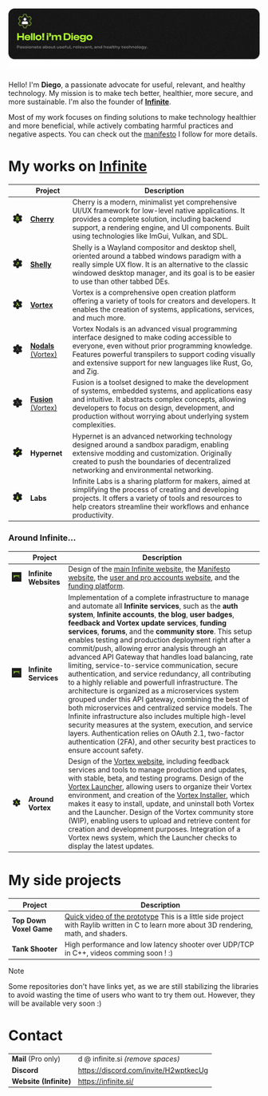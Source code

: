 <a href="https://infinite.si">
  <h1 align="center">
    <picture>
      <source media="(prefers-color-scheme: dark)" srcset="./assets/pp1.png">
      <img height="" src="./assets/pp1.png">
    </picture>
  </h1>
</a>

Hello! I'm **Diego**, a passionate advocate for useful, relevant, and healthy technology. My mission is to make tech better, healthier, more secure, and more sustainable. I'm also the founder of [**Infinite**](https://github.com/infiniteHQ).

Most of my work focuses on finding solutions to make technology healthier and more beneficial, while actively combating harmful practices and negative aspects. You can check out the [manifesto](https://manifesto.infinite.si/) I follow for more details.

# My works on [Infinite](https://github.com/infiniteHQ)

|                | **Project**                                                                                                           | **Description**                                                                                                                                              |
|-------------------------|--------------------------------------------------------------------------------------------------------------------|--------------------------------------------------------------------------------------------------------------------------------------------------------------|
| <img src="./assets/cherry_logo.png" width="150">  | [**Cherry**](https://github.com/infiniteHQ/Cherry)                                                                  | Cherry is a modern, minimalist yet comprehensive UI/UX framework for low-level native applications. It provides a complete solution, including backend support, a rendering engine, and UI components. Built using technologies like ImGui, Vulkan, and SDL. |
| <img src="./assets/shelly.png" width="150">  | [**Shelly**]()                                                                  | Shelly is a Wayland compositor and desktop shell, oriented around a tabbed windows paradigm with a really simple UX flow. It is an alternative to the classic windowed desktop manager, and its goal is to be easier to use than other tabbed DEs.  |
| <img src="./assets/vortex_logo.png" width="150"> | [**Vortex**](https://github.com/infiniteHQ/Vortex)                                                                  | Vortex is a comprehensive open creation platform offering a variety of tools for creators and developers. It enables the creation of systems, applications, services, and much more. |
| <img src="./assets/vortex_logo2.png" width="150"> | [**Nodals** (Vortex)](https://github.com/infiniteHQ/Vortex)                                                    | Vortex Nodals is an advanced visual programming interface designed to make coding accessible to everyone, even without prior programming knowledge. Features powerful transpilers to support coding visually and extensive support for new languages like Rust, Go, and Zig. |
| <img src="./assets/vortex_logo2.png" width="150"> | [**Fusion** (Vortex)](https://github.com/infiniteHQ/Vortex)                                                    | Fusion is a toolset designed to make the development of systems, embedded systems, and applications easy and intuitive. It abstracts complex concepts, allowing developers to focus on design, development, and production without worrying about underlying system complexities. |
| <img src="./assets/hypernet_logo.png" width="150"> | **Hypernet**                                                                                                       | Hypernet is an advanced networking technology designed around a sandbox paradigm, enabling extensive modding and customization. Originally created to push the boundaries of decentralized networking and environmental networking. |
| <img src="./assets/labs.png" width="150">   | **Labs**                                                                                                           | Infinite Labs is a sharing platform for makers, aimed at simplifying the process of creating and developing projects. It offers a variety of tools and resources to help creators streamline their workflows and enhance productivity. |

### Around Infinite...

|                | **Project**                | **Description**                                                                                                                                              |
|----------------|---------------------------|--------------------------------------------------------------------------------------------------------------------------------------------------------------|
| <img src="./assets/infinite.png" width="450"> | **Infinite Websites**        | Design of the [main Infinite website](https://infinite.si/), the [Manifesto website](https://manifesto.infinite.si/), the [user and pro accounts website](https://accounts.infinite.si/), and the [funding platform](https://fund.infinite.si/).  |
| <img src="./assets/infinite.png" width="350"> | **Infinite Services**        | Implementation of a complete infrastructure to manage and automate all **Infinite services**, such as the **auth system**, **Infinite accounts**, **the blog**, **user badges**, **feedback and Vortex update services**, **funding services**, **forums**, and the **community store**. This setup enables testing and production deployment right after a commit/push, allowing error analysis through an advanced API Gateway that handles load balancing, rate limiting, service-to-service communication, secure authentication, and service redundancy, all contributing to a highly reliable and powerfull infrastructure. The architecture is organized as a microservices system grouped under this API gateway, combining the best of both microservices and centralized service models. The Infinite infrastructure also includes multiple high-level security measures at the system, execution, and service layers. Authentication relies on OAuth 2.1, two-factor authentication (2FA), and other security best practices to ensure account safety.  |
| <img src="./assets/vortex_logo.png" width="350"> | **Around Vortex**                    | Design of the [Vortex website](https://vortex.infinite.si/), including feedback services and tools to manage production and updates, with stable, beta, and testing programs. Design of the [Vortex Launcher](https://github.com/infiniteHQ/VortexLauncher), allowing users to organize their Vortex environment, and creation of the [Vortex Installer](https://github.com/infiniteHQ/VortexInstaller), which makes it easy to install, update, and uninstall both Vortex and the Launcher. Design of the Vortex community store (WIP), enabling users to upload and retrieve content for creation and development purposes. Integration of a Vortex news system, which the Launcher checks to display the latest updates.|

# My side projects

| **Project**                                                                                                           | **Description**                                                                                                                                              |
|--------------------------------------------------------------------------------------------------------------------|--------------------------------------------------------------------------------------------------------------------------------------------------------------|
| **Top Down Voxel Game**                                                                 | [Quick video of the prototype](https://www.youtube.com/watch?v=yEAfgGU4cqY&list=LL&index=9) This is a little side project with Raylib written in C to learn more about 3D rendering, math, and shaders. |
| **Tank Shooter**                                                                 | High performance and low latency shooter over UDP/TCP in C++, videos comming soon ! :) |

> [!NOTE]  
> Some repositories don't have links yet, as we are still stabilizing the libraries to avoid wasting the time of users who want to try them out. However, they will be available very soon :)


# Contact

|                                                                                                           |                                                                                                                                             |
|--------------------------------------------------------------------------------------------------------------------|--------------------------------------------------------------------------------------------------------------------------------------------------------------|
| **Mail** (Pro only)                                                                 | d @ infinite.si *(remove spaces)* |
| **Discord**                                                                 | https://discord.com/invite/H2wptkecUg |
| **Website (Infinite)**                                                                 | https://infinite.si/ |

